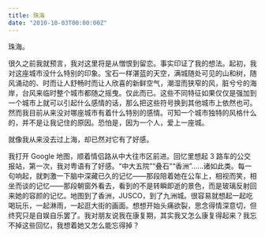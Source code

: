 ```yaml
---
title: 珠海
date: "2010-10-03T00:00:00Z"
---
```


珠海。

很久之前我就预言，我对这里将是从憎恨到留恋。事实印证了我的想法。起初，我对这座城市没什么特别的印象。宝石一样湛蓝的天空，满城随处可见的山和树，随风涌动的、时而让人舒畅时而让人欣喜的新鲜空气，潮湿而狭窄的风，脏兮兮的海岸，台风来临时整个城市都随之摇曳。仅此而已。这些不同特征如果仅仅是强加到一个城市上就可以引起什么感情的话，那么把这些符号换到其他城市上依然也可。然而我目前从来没对哪座城市有着什么特别的感情。可知一个城市独特的风格什么的，并不是让我记住的原因。恐怕是，因为一个人，爱上一座城。

就像我从来没去过上海，却已然对它有了好感。

我打开 Google 地图，顺着情侣路从中大往市区前进。回忆里想起 3 路车的公交报站，第一次，我对粤语有了好感。“中大五院”“叠石”“香洲”……诸如此类。每一句响起，就刺激一下脑中深藏已久的记忆——那段陪着她在公车上，相视而笑，相坐而谈的记忆——那段朝窗外看去，看到的不是转瞬即逝的景色，而是玻璃反射回来她的容颜的记忆。地图到了香洲，JUSCO，到了九洲城。很容易就想起一起吃喝玩乐，一起淋雨，一起逛大街的画面。想想开始头痛欲裂，思念得情深意切，但终究只是自娱自乐罢了。我对朋友说我在康复期，其实我又怎么康复得起来？我忘不掉这些回忆，我想着她又怎么能忘得掉？
